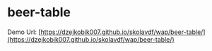# **beer-table**

Demo Url: [https://dzejkobik007.github.io/skolavdf/wap/beer-table/](https://dzejkobik007.github.io/skolavdf/wap/beer-table/)